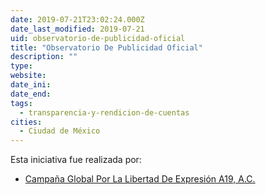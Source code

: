 ```yaml
---
date: 2019-07-21T23:02:24.000Z
date_last_modified: 2019-07-21
uid: observatorio-de-publicidad-oficial
title: "Observatorio De Publicidad Oficial"
description: ""
type: 
website: 
date_ini: 
date_end: 
tags:
  - transparencia-y-rendicion-de-cuentas
cities: 
  - Ciudad de México
---
```


Esta iniciativa fue realizada por:

- [Campaña Global Por La Libertad De Expresión A19, A.C.](/organizaciones/campana-global-por-la-libertad-de-expresion-a19-a-c)
